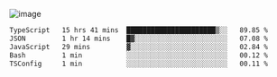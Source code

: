 ![image](https://github-profile-trophy.vercel.app/?username=CMOISDEAD&theme=kimbie_dark&row=1&no-frame=true&margin-w=15&margin-h=15)
<!--START_SECTION:waka-->

```txt
TypeScript   15 hrs 41 mins  ██████████████████████▒░░   89.85 %
JSON         1 hr 14 mins    █▓░░░░░░░░░░░░░░░░░░░░░░░   07.08 %
JavaScript   29 mins         ▓░░░░░░░░░░░░░░░░░░░░░░░░   02.84 %
Bash         1 min           ░░░░░░░░░░░░░░░░░░░░░░░░░   00.12 %
TSConfig     1 min           ░░░░░░░░░░░░░░░░░░░░░░░░░   00.11 %
```

<!--END_SECTION:waka--> 
